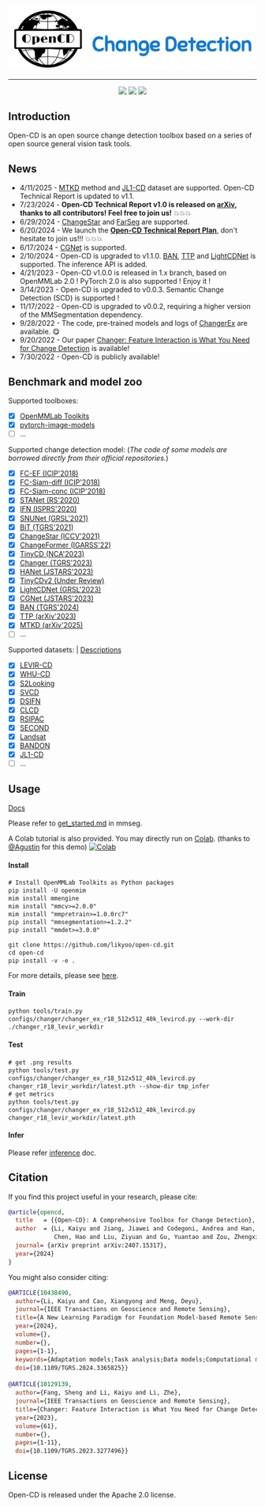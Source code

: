 <div align="center">
  <img src="resources/opencd-logo.png" width="600"/>
</div>

------

<div align="center">
<a href="https://arxiv.org/abs/2407.15317"><img src="https://hits.seeyoufarm.com/api/count/incr/badge.svg?url=https%3A%2F%2Farxiv.org%2Fabs%2F2407.15317&count_bg=%23FF0000&title_bg=%23555555&icon=arxiv.svg&icon=&icon_color=%23E7E7E7&title=Technical+Report&edge_flat=false"/></a>
<a href="https://github.com/likyoo/open-cd"><img src="https://hits.seeyoufarm.com/api/count/incr/badge.svg?url=https%3A%2F%2Fgithub.com%2Flikyoo%2Fopen-cdA&count_bg=%2379C83D&title_bg=%23555555&icon=github.svg&icon_color=%23E7E7E7&title=Github&edge_flat=false"/></a>
<a href="https://huggingface.co/likyoo/Open-CD_Model_Zoo"><img src="https://hits.seeyoufarm.com/api/count/incr/badge.svg?url=https%3A%2F%2Fhuggingface.co%2Flikyoo%2FOpen-CD_Model_Zoo&count_bg=%23684BD3&title_bg=%23555555&icon=&icon_color=%23E7E7E7&title=%F0%9F%A4%97%20Hugging%20Face&edge_flat=false"/></a>
</div>

## Introduction
Open-CD is an open source change detection toolbox based on a series of open source general vision task tools.


## News
- 4/11/2025 - [MTKD](https://github.com/circleLZY/MTKD-CD) method and [JL1-CD](https://github.com/circleLZY/MTKD-CD) dataset are supported. Open-CD Technical Report is updated to v1.1.
- 7/23/2024 - **Open-CD Technical Report v1.0 is released on [arXiv](https://arxiv.org/abs/2407.15317), thanks to all contributors! Feel free to join us!** 💥💥💥
- 6/29/2024 - [ChangeStar](https://github.com/Z-Zheng/ChangeStar) and [FarSeg](https://github.com/Z-Zheng/FarSeg) are supported.
- 6/20/2024 - We launch the **[Open-CD Technical Report Plan](https://github.com/likyoo/open-cd/tree/main/projects/open-cd_technical_report)**, don't hesitate to join us!!! 💥💥💥
- 6/17/2024 - [CGNet](https://github.com/ChengxiHAN/CGNet-CD) is supported.
- 2/10/2024 - Open-CD is upgraded to v1.1.0. [BAN](https://github.com/likyoo/BAN), [TTP](https://github.com/KyanChen/TTP) and [LightCDNet](https://github.com/NightSongs/LightCDNet) is supported. The inference API is added.
- 4/21/2023 - Open-CD v1.0.0 is released in 1.x branch, based on OpenMMLab 2.0 ! PyTorch 2.0 is also supported ! Enjoy it !
- 3/14/2023 - Open-CD is upgraded to v0.0.3. Semantic Change Detection (SCD) is supported !
- 11/17/2022 - Open-CD is upgraded to v0.0.2, requiring a higher version of the MMSegmentation dependency.
- 9/28/2022 - The code, pre-trained models and logs of [ChangerEx](https://github.com/likyoo/open-cd/tree/main/configs/changer) are available. :yum:
- 9/20/2022 - Our paper [Changer: Feature Interaction is What You Need for Change Detection](https://arxiv.org/abs/2209.08290) is available!
- 7/30/2022 - Open-CD is publicly available!

## Benchmark and model zoo

Supported toolboxes:

- [x] [OpenMMLab Toolkits](https://github.com/open-mmlab)
- [x] [pytorch-image-models](https://github.com/rwightman/pytorch-image-models)
- [ ] ...

Supported change detection model:
(_The code of some models are borrowed directly from their official repositories._)

- [x] [FC-EF (ICIP'2018)](configs/fcsn)
- [x] [FC-Siam-diff (ICIP'2018)](configs/fcsn)
- [x] [FC-Siam-conc (ICIP'2018)](configs/fcsn)
- [x] [STANet (RS'2020)](configs/stanet)
- [x] [IFN (ISPRS'2020)](configs/ifn)
- [x] [SNUNet (GRSL'2021)](configs/snunet)
- [x] [BiT (TGRS'2021)](configs/bit)
- [x] [ChangeStar (ICCV'2021)](configs/changestar)
- [x] [ChangeFormer (IGARSS'22)](configs/changeformer)
- [x] [TinyCD (NCA'2023)](configs/tinycd)
- [x] [Changer (TGRS'2023)](configs/changer)
- [x] [HANet (JSTARS'2023)](configs/hanet)
- [x] [TinyCDv2 (Under Review)](configs/tinycd_v2)
- [x] [LightCDNet (GRSL'2023)](configs/lightcdnet)
- [x] [CGNet (JSTARS'2023)](configs/cgnet)
- [x] [BAN (TGRS'2024)](configs/ban)
- [x] [TTP (arXiv'2023)](configs/ttp)
- [x] [MTKD (arXiv'2025)](configs/mtkd)
- [ ] ...

Supported datasets: | [Descriptions](https://github.com/wenhwu/awesome-remote-sensing-change-detection)
- [x] [LEVIR-CD](https://justchenhao.github.io/LEVIR/)
- [x] [WHU-CD](https://study.rsgis.whu.edu.cn/pages/download/building_dataset.html)
- [x] [S2Looking](https://github.com/S2Looking/Dataset)
- [x] [SVCD](https://drive.google.com/file/d/1GX656JqqOyBi_Ef0w65kDGVto-nHrNs9/edit)
- [x] [DSIFN](https://github.com/GeoZcx/A-deeply-supervised-image-fusion-network-for-change-detection-in-remote-sensing-images/tree/master/dataset)
- [x] [CLCD](https://github.com/liumency/CropLand-CD)
- [x] [RSIPAC](https://engine.piesat.cn/ai/autolearning/index.html#/dataset/detail?key=8f6c7645-e60f-42ce-9af3-2c66e95cfa27)
- [x] [SECOND](http://www.captain-whu.com/PROJECT/)
- [x] [Landsat](https://figshare.com/articles/figure/Landsat-SCD_dataset_zip/19946135/1)
- [x] [BANDON](https://github.com/fitzpchao/BANDON)
- [x] [JL1-CD](https://github.com/circleLZY/MTKD-CD)
- [ ] ...

## Usage

[Docs](https://github.com/open-mmlab/mmsegmentation/tree/master/docs)

Please refer to [get_started.md](https://github.com/open-mmlab/mmsegmentation/blob/master/docs/en/get_started.md#installation) in mmseg.

A Colab tutorial is also provided. You may directly run on [Colab](https://colab.research.google.com/drive/1puZY5R8fwlL6um6pHbgbM1NTYZUXdK2J?usp=sharing). (thanks to [@Agustin](https://github.com/AgustinNormand) for this demo) [![Colab](https://colab.research.google.com/assets/colab-badge.svg)](https://colab.research.google.com/drive/1puZY5R8fwlL6um6pHbgbM1NTYZUXdK2J?usp=sharing)

#### Install

```
# Install OpenMMLab Toolkits as Python packages
pip install -U openmim
mim install mmengine
mim install "mmcv>=2.0.0"
mim install "mmpretrain>=1.0.0rc7"
pip install "mmsegmentation>=1.2.2"
pip install "mmdet>=3.0.0"
```
```
git clone https://github.com/likyoo/open-cd.git
cd open-cd
pip install -v -e .
```
For more details, please see [here](https://github.com/likyoo/open-cd/blob/main/docs/install.md).

#### Train
```
python tools/train.py configs/changer/changer_ex_r18_512x512_40k_levircd.py --work-dir ./changer_r18_levir_workdir
```

#### Test
```
# get .png results
python tools/test.py configs/changer/changer_ex_r18_512x512_40k_levircd.py changer_r18_levir_workdir/latest.pth --show-dir tmp_infer
# get metrics
python tools/test.py configs/changer/changer_ex_r18_512x512_40k_levircd.py changer_r18_levir_workdir/latest.pth
```

#### Infer
Please refer [inference](https://github.com/likyoo/open-cd/blob/main/docs/inference.md) doc.


## Citation

If you find this project useful in your research, please cite:

```bibtex
@article{opencd,
  title   = {{Open-CD}: A Comprehensive Toolbox for Change Detection},
  author  = {Li, Kaiyu and Jiang, Jiawei and Codegoni, Andrea and Han, Chengxi and Deng, Yupeng and Chen, Keyan and Zheng, Zhuo and
             Chen, Hao and Liu, Ziyuan and Gu, Yuantao and Zou, Zhengxia and Shi, Zhenwei and Fang, Sheng and Meng, Deyu and Wang, Zhi and Cao, Xiangyong},
  journal= {arXiv preprint arXiv:2407.15317},
  year={2024}
}
```
You might also consider citing:

```bibtex
@ARTICLE{10438490,
  author={Li, Kaiyu and Cao, Xiangyong and Meng, Deyu},
  journal={IEEE Transactions on Geoscience and Remote Sensing}, 
  title={A New Learning Paradigm for Foundation Model-based Remote Sensing Change Detection}, 
  year={2024},
  volume={},
  number={},
  pages={1-1},
  keywords={Adaptation models;Task analysis;Data models;Computational modeling;Feature extraction;Transformers;Tuning;Change detection;foundation model;visual tuning;remote sensing image processing;deep learning},
  doi={10.1109/TGRS.2024.3365825}}

@ARTICLE{10129139,
  author={Fang, Sheng and Li, Kaiyu and Li, Zhe},
  journal={IEEE Transactions on Geoscience and Remote Sensing}, 
  title={Changer: Feature Interaction is What You Need for Change Detection}, 
  year={2023},
  volume={61},
  number={},
  pages={1-11},
  doi={10.1109/TGRS.2023.3277496}}
```

## License

Open-CD is released under the Apache 2.0 license.
